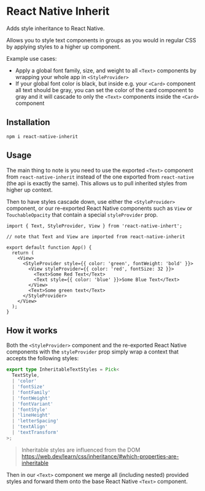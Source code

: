 # React Native Inherit

Adds style inheritance to React Native.

Allows you to style text components in groups as you would in regular CSS by applying styles to a higher up component.

Example use cases:

- Apply a global font family, size, and weight to all `<Text>` components by wrapping your whole app in `<StyleProvider>`
- If your global font color is black, but inside e.g. your `<Card>` component all text should be gray, you can set the color of the card component to gray and it will cascade to only the `<Text>` components inside the `<Card>` component

## Installation

```
npm i react-native-inherit
```

## Usage

The main thing to note is you need to use the exported `<Text>` component from `react-native-inherit` instead of the one exported from `react-native` (the api is exactly the same). This allows us to pull inherited styles from higher up context.

Then to have styles cascade down, use either the `<StyleProvider>` component, or our re-exported React Native components such as `View` or `TouchableOpacity` that contain a special `styleProvider` prop.

```tsx
import { Text, StyleProvider, View } from 'react-native-inhert';

// note that Text and View are imported from react-native-inherit

export default function App() {
  return (
    <View>
      <StyleProvider style={{ color: 'green', fontWeight: 'bold' }}>
        <View styleProvider={{ color: 'red', fontSize: 32 }}>
          <Text>Some Red Text</Text>
          <Text style={{ color: 'blue' }}>Some Blue Text</Text>
        </View>
        <Text>Some green text</Text>
      </StyleProvider>
    </View>
  );
}
```

## How it works

Both the `<StyleProvider>` component and the re-exported React Native components with the `styleProvider` prop simply wrap a context that accepts the following styles:

```typescript
export type InheritableTextStyles = Pick<
  TextStyle,
  | 'color'
  | 'fontSize'
  | 'fontFamily'
  | 'fontWeight'
  | 'fontVariant'
  | 'fontStyle'
  | 'lineHeight'
  | 'letterSpacing'
  | 'textAlign'
  | 'textTransform'
>;
```

> Inheritable styles are influenced from the DOM
> https://web.dev/learn/css/inheritance/#which-properties-are-inheritable

Then in our `<Text>` component we merge all (including nested) provided styles and forward them onto the base React Native `<Text>` component.
